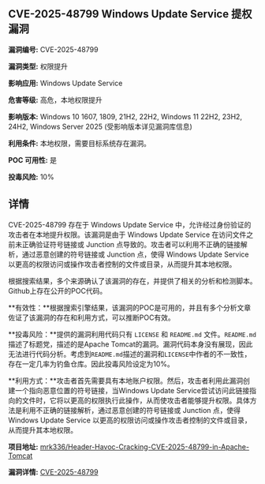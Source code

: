 ## CVE-2025-48799 Windows Update Service 提权漏洞

**漏洞编号:** CVE-2025-48799

**漏洞类型:** 权限提升

**影响应用:** Windows Update Service

**危害等级:** 高危，本地权限提升

**影响版本:** Windows 10 1607, 1809, 21H2, 22H2, Windows 11 22H2, 23H2, 24H2, Windows Server 2025 (受影响版本详见漏洞库信息)

**利用条件:** 本地权限，需要目标系统存在漏洞。

**POC 可用性:** 是

**投毒风险:** 10%

## 详情

CVE-2025-48799 存在于 Windows Update Service 中，允许经过身份验证的攻击者在本地提升权限。该漏洞是由于 Windows Update Service 在访问文件之前未正确验证符号链接或 Junction 点导致的。攻击者可以利用不正确的链接解析，通过恶意创建的符号链接或 Junction 点，使得 Windows Update Service 以更高的权限访问或操作攻击者控制的文件或目录，从而提升其本地权限。

根据搜索结果，多个来源确认了该漏洞的存在，并提供了相关的分析和检测脚本。Github上存在公开的POC代码。

**有效性：**根据搜索引擎结果，该漏洞的POC是可用的，并且有多个分析文章佐证了该漏洞的存在和利用方式，可以推断POC有效。

**投毒风险：**提供的漏洞利用代码只有 `LICENSE` 和 `README.md` 文件。`README.md` 描述了标题党，描述的是Apache Tomcat的漏洞。漏洞代码本身没有展现，因此无法进行代码分析。考虑到`README.md`描述的漏洞和`LICENSE`中作者的不一致性，存在一定几率为钓鱼仓库。因此投毒风险设定为10%。

**利用方式：**攻击者首先需要具有本地账户权限。然后，攻击者利用此漏洞创建一个指向恶意位置的符号链接，当Windows Update Service尝试访问此链接指向的文件时，它将以更高的权限执行此操作，从而使攻击者能够提升权限。具体方法是利用不正确的链接解析，通过恶意创建的符号链接或 Junction 点，使得 Windows Update Service 以更高的权限访问或操作攻击者控制的文件或目录，从而提升其本地权限。

**项目地址:** [mrk336/Header-Havoc-Cracking-CVE-2025-48799-in-Apache-Tomcat](https://github.com/mrk336/Header-Havoc-Cracking-CVE-2025-48799-in-Apache-Tomcat)

**漏洞详情:** [CVE-2025-48799](https://nvd.nist.gov/vuln/detail/CVE-2025-48799)